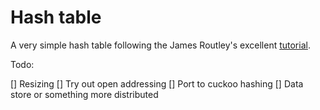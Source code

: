 # Hash table

A very simple hash table following the James Routley's excellent [tutorial](https://github.com/jamesroutley/write-a-hash-table/tree/master).

Todo:

[] Resizing
[] Try out open addressing
[] Port to cuckoo hashing 
[] Data store or something more distributed
